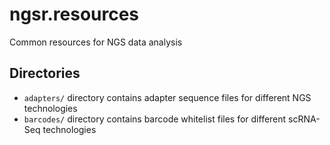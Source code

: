 # ngsr.resources

Common resources for NGS data analysis

## Directories

  * `adapters/` directory contains adapter sequence files for different NGS technologies
  * `barcodes/` directory contains barcode whitelist files for different scRNA-Seq technologies
